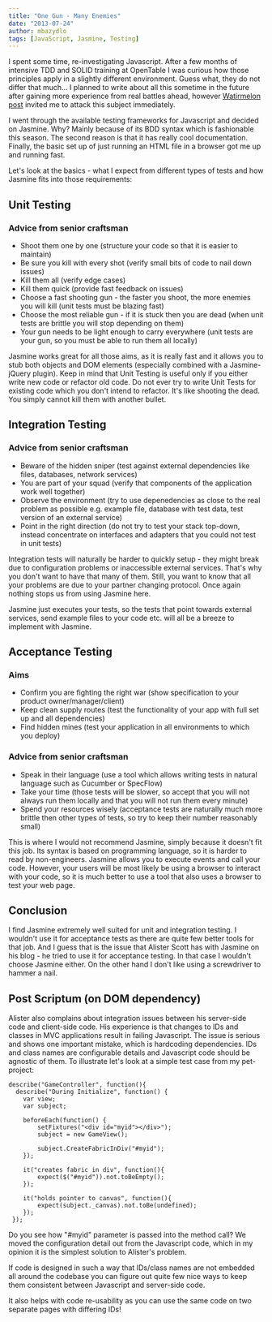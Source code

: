 ```yaml
---
title: "One Gun - Many Enemies"
date: "2013-07-24"
author: mbazydlo
tags: [JavaScript, Jasmine, Testing]
---
```


I spent some time, re-investigating Javascript. After a few months of intensive TDD and SOLID training at OpenTable I was curious how those principles apply in a slightly different environment. Guess what, they do not differ that much... I planned to write about all this sometime in the future after gaining more experience from real battles ahead, however [Watirmelon post](http://watirmelon.com/2013/02/09/why-i-dont-like-Jasmine/) invited me to attack this subject immediately.

I went through the available testing frameworks for Javascript and decided on Jasmine. Why? Mainly because of its BDD syntax which is fashionable this season. The second reason is that it has really cool documentation. Finally, the basic set up of just running an HTML file in a browser got me up and running fast.

Let's look at the basics - what I expect from different types of tests and how Jasmine fits into those requirements:

## Unit Testing

### Advice from senior craftsman

- Shoot them one by one
  (structure your code so that it is easier to maintain)
- Be sure you kill with every shot
  (verify small bits of code to nail down issues)
- Kill them all
  (verify edge cases)
- Kill them quick
  (provide fast feedback on issues)
- Choose a fast shooting gun - the faster you shoot, the more enemies you will kill
  (unit tests must be blazing fast)
- Choose the most reliable gun - if it is stuck then you are dead
  (when unit tests are brittle you will stop depending on them)
- Your gun needs to be light enough to carry everywhere
  (unit tests are your gun, so you must be able to run them all locally)

Jasmine works great for all those aims, as it is really fast and it allows you to stub both objects and DOM elements (especially combined with a Jasmine-jQuery plugin). Keep in mind that Unit Testing is useful only if you either write new code or refactor old code. Do not ever try to write Unit Tests for existing code which you don't intend to refactor. It's like shooting the dead. You simply cannot kill them with another bullet.

## Integration Testing

### Advice from senior craftsman

- Beware of the hidden sniper
  (test against external dependencies like files, databases, network services)
- You are part of your squad
  (verify that components of the application work well together)
- Observe the environment
  (try to use depenedencies as close to the real problem as possible e.g. example file, database with test data, test version of an external service)
- Point in the right direction
  (do not try to test your stack top-down, instead concentrate on interfaces and adapters that you could not test in unit tests)

Integration tests will naturally be harder to quickly setup - they might break due to configuration problems or inaccessible external services. That's why you don't want to have that many of them. Still, you want to know that all your problems are due to your partner changing protocol. Once again nothing stops us from using Jasmine here.

Jasmine just executes your tests, so the tests that point towards external services, send example files to your code etc. will all be a breeze to implement with Jasmine.

## Acceptance Testing

### Aims

- Confirm you are fighting the right war
  (show specification to your product owner/manager/client)
- Keep clean supply routes
  (test the functionality of your app with full set up and all dependencies)
- Find hidden mines
  (test your application in all environments to which you deploy)

### Advice from senior craftsman

- Speak in their language
  (use a tool which allows writing tests in natural language such as Cucumber or SpecFlow)
- Take your time
  (those tests will be slower, so accept that you will not always run them locally and that you will not run them every minute)
- Spend your resources wisely
  (acceptance tests are naturally much more brittle then other types of tests, so try to keep their number reasonably small)

This is where I would not recommend Jasmine, simply because it doesn't fit this job. Its syntax is based on programming language, so it is harder to read by non-engineers. Jasmine allows you to execute events and call your code. However, your users will be most likely be using a browser to interact with your code, so it is much better to use a tool that also uses a browser to test your web page.

## Conclusion

I find Jasmine extremely well suited for unit and integration testing. I wouldn't use it for acceptance tests as there are quite few better tools for that job. And I guess that is the issue that Alister Scott has with Jasmine on his blog - he tried to use it for acceptance testing. In that case I wouldn't choose Jasmine either. On the other hand I don't like using a screwdriver to hammer a nail.

## Post Scriptum (on DOM dependency)

Alister also complains about integration issues between his server-side code and client-side code. His experience is that changes to IDs and classes in MVC applications result in failing Javascript. The issue is serious and shows one important mistake, which is hardcoding dependencies. IDs and class names are configurable details and Javascript code should be agnostic of them. To illustrate let's look at a simple test case from my pet-project:

    describe("GameController", function(){
      describe("During Initialize", function() {
        var view;
        var subject;

        beforeEach(function() {
            setFixtures("<div id="myid"></div>");
            subject = new GameView();

            subject.CreateFabricInDiv("#myid");
        });

        it("creates fabric in div", function(){
            expect($("#myid")).not.toBeEmpty();
        });

        it("holds pointer to canvas", function(){
            expect(subject._canvas).not.toBe(undefined);
        });
     });

Do you see how "#myid" parameter is passed into the method call? We moved the configuration detail out from the Javascript code, which in my opinion it is the simplest solution to Alister's problem.

If code is designed in such a way that IDs/class names are not embedded all around the codebase you can figure out quite few nice ways to keep them consistent between Javascript and server-side code.

It also helps with code re-usability as you can use the same code on two separate pages with differing IDs!
